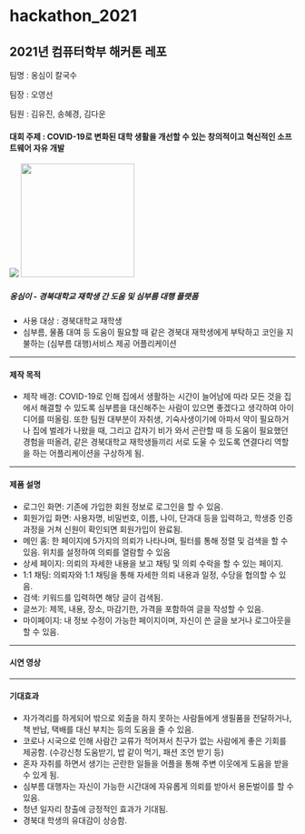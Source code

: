 # hackathon_2021

## 2021년 컴퓨터학부 해커톤 레포

팀명 : 옹심이 칼국수

팀장 : 오영선

팀원 : 김유진, 송혜경, 김다운

#### 대회 주제 : COVID-19로 변화된 대학 생활을 개선할 수 있는 창의적이고 혁신적인 소프트웨어 자유 개발

<img src="link" width="size" hegith="size" />
<img src="https://github.com/zladb/hackathon_2021/blob/main/%EA%B7%B8%EB%A6%BC1.png?raw=true" width="200" height="200"/>

##### 옹심이 - 경북대학교 재학생 간 도움 및 심부름 대행 플랫폼
- 사용 대상 : 경북대학교 재학생
- 심부름, 물품 대여 등 도움이 필요할 때 같은 경북대 재학생에게 부탁하고 코인을 지불하는 (심부름 대행)서비스 제공 어플리케이션


- - -


#### 제작 목적
- 제작 배경: COVID-19로 인해 집에서 생활하는 시간이 늘어남에 따라 모든 것을 집에서 해결할 수 있도록 심부름을 대신해주는 사람이 있으면 좋겠다고 생각하여 아이디어를 떠올림.
또한 팀원 대부분이 자취생, 기숙사생이기에 아파서 약이 필요하거나 집에 벌레가 나왔을 때, 그리고 갑자기 비가 와서 곤란할 때 등 도움이 필요했던 경험을 떠올려, 같은 경북대학교 재학생들끼리 서로 도울 수 있도록 연결다리 역할을 하는 어플리케이션을 구상하게 됨.


- - -


#### 제품 설명
+ 로그인 화면: 기존에 가입한 회원 정보로 로그인을 할 수 있음.
+ 회원가입 화면: 사용자명, 비밀번호, 이름, 나이, 단과대 등을 입력하고, 학생증 인증 과정을 거쳐 신원이 확인되면 회원가입이 완료됨.
+ 메인 홈: 한 페이지에 5가지의 의뢰가 나타나며, 필터를 통해 정렬 및 검색을 할 수 있음. 위치를 설정하여 의뢰를 열람할 수 있음
+ 상세 페이지: 의뢰의 자세한 내용을 보고 채팅 및 의뢰 수락을 할 수 있는 페이지.
+ 1:1 채팅: 의뢰자와 1:1 채팅을 통해 자세한 의뢰 내용과 일정, 수당을 협의할 수 있음.
+ 검색: 키워드를 입력하면 해당 글이 검색됨.
+ 글쓰기: 제목, 내용, 장소, 마감기한, 가격을 포함하여 글을 작성할 수 있음.
+ 마이페이지: 내 정보 수정이 가능한 페이지이며, 자신이 쓴 글을 보거나 로그아웃을 할 수 있음.


- - -


#### 시연 영상



- - -


#### 기대효과
- 자가격리를 하게되어 밖으로 외출을 하지 못하는 사람들에게 생필품을 전달하거나, 책 반납, 택배를 대신 부치는 등의 도움을 줄 수 있음.
- 코로나 시국으로 인해 사람간 교류가 적어져서 친구가 없는 사람에게 좋은 기회를 제공함. (수강신청 도움받기, 밥 같이 먹기, 패션 조언 받기 등) 
- 혼자 자취를 하면서 생기는 곤란한 일들을 어플을 통해 주변 이웃에게 도움을 받을 수 있게 됨.
- 심부름 대행자는 자신이 가능한 시간대에 자유롭게 의뢰를 받아서 용돈벌이를 할 수 있음.
- 청년 일자리 창출에 긍정적인 효과가 기대됨.
- 경북대 학생의 유대감이 상승함.
